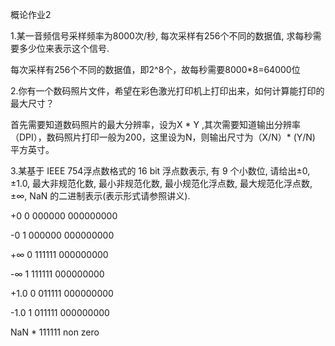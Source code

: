 概论作业2

1.某一音频信号采样频率为8000次/秒, 每次采样有256个不同的数据值, 求每秒需要多少位来表示这个信号. 

每次采样有256个不同的数据值，即2^8个，故每秒需要8000*8=64000位

2.你有一个数码照片文件，希望在彩色激光打印机上打印出来，如何计算能打印的最大尺寸？

首先需要知道数码照片的最大分辨率，设为X * Y ,其次需要知道输出分辨率（DPI），数码照片打印一般为200，这里设为N，则输出尺寸为（X/N）* (Y/N) 平方英寸。

3.某基于 IEEE 754浮点数格式的 16 bit 浮点数表示, 有 9 个小数位, 请给出±0, ±1.0, 最大非规范化数, 最小非规范化数, 最小规范化浮点数, 最大规范化浮点数,±∞, NaN 的二进制表示(表示形式请参照讲义).

+0 0 000000 000000000

-0 1 000000 000000000

+∞ 0 111111 000000000

-∞ 1 111111 000000000

+1.0 0 011111 000000000

-1.0 1 011111 000000000

NaN * 111111 non zero